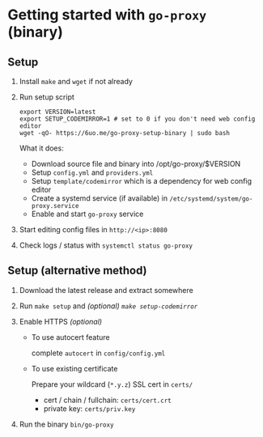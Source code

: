 # Getting started with `go-proxy` (binary)

## Setup

1. Install `make` and `wget` if not already

2. Run setup script

   ```shell
   export VERSION=latest
   export SETUP_CODEMIRROR=1 # set to 0 if you don't need web config editor
   wget -qO- https://6uo.me/go-proxy-setup-binary | sudo bash
   ```

   What it does:

   - Download source file and binary into /opt/go-proxy/$VERSION
   - Setup `config.yml` and `providers.yml`
   - Setup `template/codemirror` which is a dependency for web config editor
   - Create a systemd service (if available) in `/etc/systemd/system/go-proxy.service`
   - Enable and start `go-proxy` service

3. Start editing config files in `http://<ip>:8080`

4. Check logs / status with `systemctl status go-proxy`

## Setup (alternative method)

1. Download the latest release and extract somewhere

2. Run `make setup` and _(optional) `make setup-codemirror`_

3. Enable HTTPS _(optional)_

   - To use autocert feature

     complete `autocert` in `config/config.yml`

   - To use existing certificate

     Prepare your wildcard (`*.y.z`) SSL cert in `certs/`

     - cert / chain / fullchain: `certs/cert.crt`
     - private key: `certs/priv.key`

4. Run the binary `bin/go-proxy`
